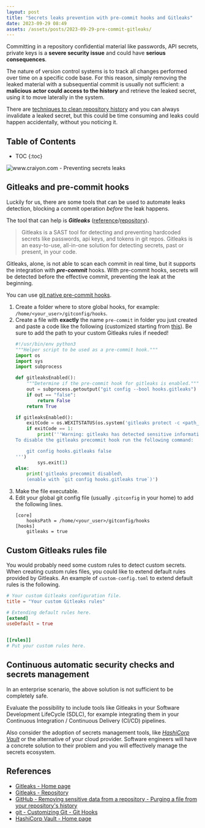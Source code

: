 ```yaml
---
layout: post
title: "Secrets leaks prevention with pre-commit hooks and Gitleaks"
date: 2023-09-29 08:49
assets: /assets/posts/2023-09-29-pre-commit-gitleaks/
---
```


Committing in a repository confidential material like passwords, API secrets, private keys is a **severe security issue** and could have **serious consequences**.

The nature of version control systems is to track all changes performed over time on a specific code base. For this reason, simply removing the leaked material with a subsequential commit is usually not sufficient: a **malicious actor could access to the history** and retrieve the leaked secret, using it to move laterally in the system.

There are [techniques to clean repository history](https://docs.github.com/en/authentication/keeping-your-account-and-data-secure/removing-sensitive-data-from-a-repository#purging-a-file-from-your-repositorys-history) and you can always invalidate a leaked secret, but this could be time consuming and leaks could happen accidentally, without you noticing it.

## Table of Contents

* TOC
{:toc}

![www.craiyon.com - Preventing secrets leaks]({{page.assets}}craiyon_103602_Preventing_secrets_leaks.png)

## Gitleaks and pre-commit hooks

Luckily for us, there are some tools that can be used to automate leaks detection, blocking a commit operation *before* the leak happens.

The tool that can help is ***Gitleaks*** ([reference](https://gitleaks.io/)/[repository](https://github.com/gitleaks/gitleaks)).

> Gitleaks is a SAST tool for detecting and preventing hardcoded secrets like passwords, api keys, and tokens in git repos. Gitleaks is an easy-to-use, all-in-one solution for detecting secrets, past or present, in your code.

Gitleaks, alone, is not able to scan each commit in real time, but it supports the integration with ***pre-commit*** hooks. With pre-commit hooks, secrets will be detected before the effective commit, preventing the leak at the beginning.

You can use [git native pre-commit hooks](https://git-scm.com/book/en/v2/Customizing-Git-Git-Hooks).
            
1. Create a folder where to store global hooks, for example: `/home/<your_user>/gitconfig/hooks`.
2. Create a file with **exactly** the name `pre-commit` in folder you just created and paste a code like the following (customized starting from [this](https://github.com/gitleaks/gitleaks/blob/master/scripts/pre-commit.py)). Be sure to add the path to your custom Gitleaks rules if needed!
    ```python
    #!/usr/bin/env python3
    """Helper script to be used as a pre-commit hook."""
    import os
    import sys
    import subprocess

    def gitleaksEnabled():
        """Determine if the pre-commit hook for gitleaks is enabled."""
        out = subprocess.getoutput("git config --bool hooks.gitleaks")
        if out == "false":
            return False
        return True

    if gitleaksEnabled():
        exitCode = os.WEXITSTATUS(os.system('gitleaks protect -c <path_to_custom_Gitleaks_rules> -v --staged --redact'))
        if exitCode == 1:
            print('''Warning: gitleaks has detected sensitive information in your changes.
    To disable the gitleaks precommit hook run the following command:

        git config hooks.gitleaks false
    ''')
            sys.exit(1)
    else:
        print('gitleaks precommit disabled\
        (enable with `git config hooks.gitleaks true`)')
    ```
3. Make the file executable.
4. Edit your global git config file (usually `.gitconfig` in your home) to add the following lines.
    ```
    [core]
        hooksPath = /home/<your_user>/gitconfig/hooks
    [hooks]
        gitleaks = true
    ```
    
## Custom Gitleaks rules file

You would probably need some custom rules to detect custom secrets. When creating custom rules files, you could like to extend default rules provided by Gitleaks. An example of `custom-config.toml` to extend default rules is the following.

```toml
# Your custom Gitleaks configuration file.
title = "Your custom Gitleaks rules"

# Extending default rules here.
[extend]
useDefault = true


[[rules]]
# Put your custom rules here.
```

## Continuous automatic security checks and secrets management

In an enterprise scenario, the above solution is not sufficient to be completely safe.

Evaluate the possibility to include tools like Gitleaks in your Software Development LifeCycle (SDLC), for example integrating them in your Continuous Integration / Continuous Delivery (CI/CD) pipelines.

Also consider the adoption of secrets management tools, like [*HashiCorp Vault*](https://www.vaultproject.io/) or the alternative of your cloud provider. Software engineers will have a concrete solution to their problem and you will effectively manage the secrets ecosystem.

## References
* [Gitleaks - Home page](https://gitleaks.io/)
* [Gitleaks - Repository](https://github.com/gitleaks/gitleaks)
* [GitHub - Removing sensitive data from a repository - Purging a file from your repository's history](https://docs.github.com/en/authentication/keeping-your-account-and-data-secure/removing-sensitive-data-from-a-repository#purging-a-file-from-your-repositorys-history)
* [git - Customizing Git - Git Hooks](https://git-scm.com/book/en/v2/Customizing-Git-Git-Hooks)
* [HashiCorp Vault - Home page](https://www.vaultproject.io/)
